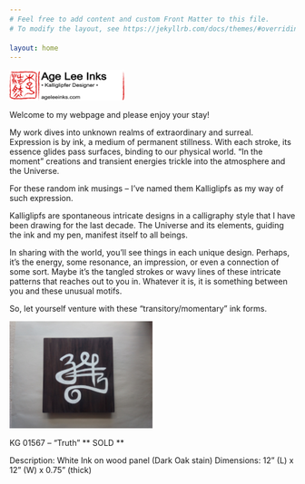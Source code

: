 ```yaml
---
# Feel free to add content and custom Front Matter to this file.
# To modify the layout, see https://jekyllrb.com/docs/themes/#overriding-theme-defaults

layout: home
---
```

<img src="https://github.com/ageleeinks/ageleeinks.github.io/raw/master/images/Title%20Text%20Image%20-%20AgeLeeInks%20Signature%20Block%20Website%2001.PNG" width="40%">


Welcome to my webpage and please enjoy your stay!





My work dives into unknown realms of extraordinary and surreal. Expression is by ink, a medium of permanent stillness. With each stroke, its essence glides pass surfaces, binding to our physical world. “In the moment” creations and transient energies trickle into the atmosphere and the Universe.

For these random ink musings – I’ve named them Kalliglipfs as my way of such expression.

Kalliglipfs are spontaneous intricate designs in a calligraphy style that I have been drawing for the last decade. The Universe and its elements, guiding the ink and my pen, manifest itself to all beings.

In sharing with the world, you’ll see things in each unique design. Perhaps, it’s the energy, some resonance, an impression, or even a connection of some sort. Maybe it’s the tangled strokes or wavy lines of these intricate patterns that reaches out to you in. Whatever it is, it is something between you and these unusual motifs.

So, let yourself venture with these “transitory/momentary” ink forms.


<img src="https://github.com/ageleeinks/ageleeinks.github.io/raw/master/images/IMAGE%20%231%20-%20KG01567%20Sample%20-%20Dark%20Oak%20%2B%20White%20Ink%20-%20%20(double%20coat)%20dippen%20-%20No%20Gesso.jpg" width="50%">

KG 01567 – “Truth”		          ** SOLD **

Description:	White Ink on wood panel (Dark Oak stain)
Dimensions:	12” (L) x 12” (W) x 0.75” (thick)

